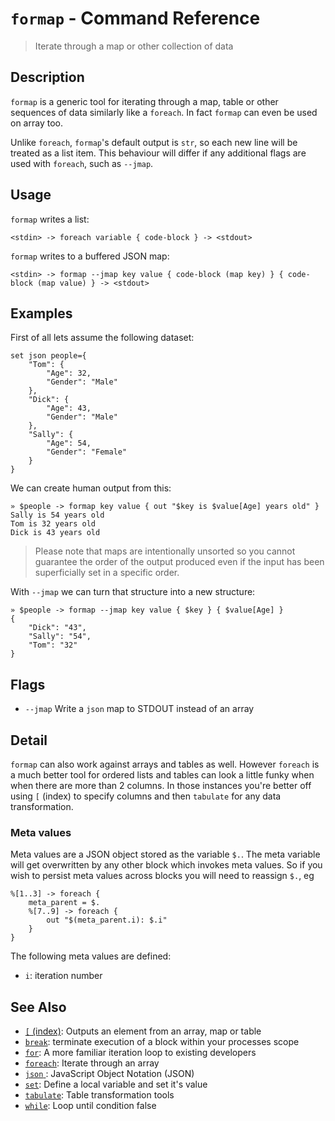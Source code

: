 # `formap` - Command Reference

> Iterate through a map or other collection of data

## Description

`formap` is a generic tool for iterating through a map, table or other
sequences of data similarly like a `foreach`. In fact `formap` can even be
used on array too.

Unlike `foreach`, `formap`'s default output is `str`, so each new line will be
treated as a list item. This behaviour will differ if any additional flags are
used with `foreach`, such as `--jmap`.

## Usage

`formap` writes a list:

    <stdin> -> foreach variable { code-block } -> <stdout>
    
`formap` writes to a buffered JSON map:

    <stdin> -> formap --jmap key value { code-block (map key) } { code-block (map value) } -> <stdout>

## Examples

First of all lets assume the following dataset:

    set json people={
        "Tom": {
            "Age": 32,
            "Gender": "Male"
        },
        "Dick": {
            "Age": 43,
            "Gender": "Male"
        },
        "Sally": {
            "Age": 54,
            "Gender": "Female"
        }
    }
    
We can create human output from this:

    » $people -> formap key value { out "$key is $value[Age] years old" }
    Sally is 54 years old
    Tom is 32 years old
    Dick is 43 years old
    
> Please note that maps are intentionally unsorted so you cannot guarantee the
> order of the output produced even if the input has been superficially set in
> a specific order.

With `--jmap` we can turn that structure into a new structure:

    » $people -> formap --jmap key value { $key } { $value[Age] }
    {
        "Dick": "43",
        "Sally": "54",
        "Tom": "32"
    } 

## Flags

* `--jmap`
    Write a `json` map to STDOUT instead of an array

## Detail

`formap` can also work against arrays and tables as well. However `foreach` is
a much better tool for ordered lists and tables can look a little funky when
when there are more than 2 columns. In those instances you're better off using
`[` (index) to specify columns and then `tabulate` for any data transformation.

### Meta values

Meta values are a JSON object stored as the variable `$.`. The meta variable
will get overwritten by any other block which invokes meta values. So if you
wish to persist meta values across blocks you will need to reassign `$.`, eg

    %[1..3] -> foreach {
        meta_parent = $.
        %[7..9] -> foreach {
            out "$(meta_parent.i): $.i"
        }
    }
    
The following meta values are defined:

* `i`: iteration number

## See Also

* [`[` (index)](../commands/index.md):
  Outputs an element from an array, map or table
* [`break`](../commands/break.md):
  terminate execution of a block within your processes scope
* [`for`](../commands/for.md):
  A more familiar iteration loop to existing developers
* [`foreach`](../commands/foreach.md):
  Iterate through an array
* [`json` ](../types/json.md):
  JavaScript Object Notation (JSON)
* [`set`](../commands/set.md):
  Define a local variable and set it's value
* [`tabulate`](../commands/tabulate.md):
  Table transformation tools
* [`while`](../commands/while.md):
  Loop until condition false